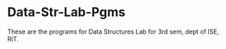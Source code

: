 # Data-Str-Lab-Pgms
  These are the programs for Data Structures Lab for 3rd sem, dept of ISE, RIT.
